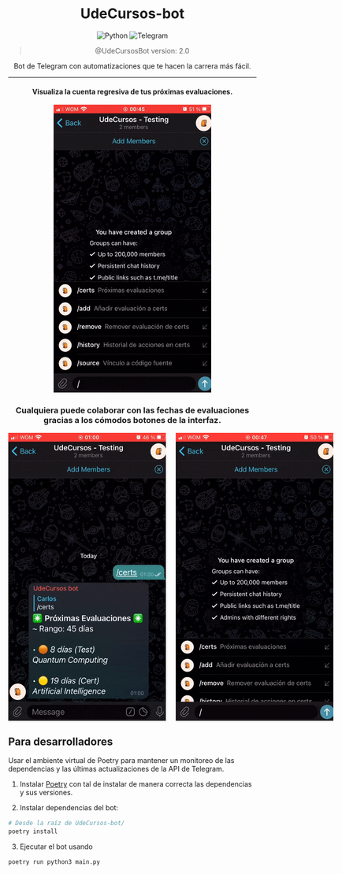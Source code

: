 
<div align="center">

  # UdeCursos-bot

  ![Python](https://img.shields.io/badge/python-3670A0?style=for-the-badge&logo=python&logoColor=ffdd54)
  ![Telegram](https://img.shields.io/badge/Telegram-2CA5E0?style=for-the-badge&logo=telegram&logoColor=white)

  > @UdeCursosBot version: 2.0

  Bot de Telegram con automatizaciones que te hacen la carrera más fácil.

</div>

---

<div align="center">

  #### Visualiza la cuenta regresiva de tus próximas evaluaciones.

  ![certs](assets/certs.gif)


  ### Cualquiera puede colaborar con las fechas de evaluaciones gracias a los cómodos botones de la interfaz.

  <div style="display: flex; justify-content: space-around;">
    <img src="assets/add.gif" style="height: 80%; width: 80%; margin-right: 10px" />
    <img src="assets/remove.gif" style="height: 80%; width: 80%; margin-left: 10px" />
  </div>


</div>

## Para desarrolladores

Usar el ambiente virtual de Poetry para mantener un monitoreo de las dependencias y las últimas actualizaciones de la API de Telegram.

1. Instalar [Poetry](https://python-poetry.org/docs/#installation)  con tal de instalar de manera correcta las dependencias y sus versiones.

2. Instalar dependencias del bot:
  ```bash
  # Desde la raíz de UdeCursos-bot/
  poetry install
  ```
3. Ejecutar el bot usando 
```bash
poetry run python3 main.py
```
